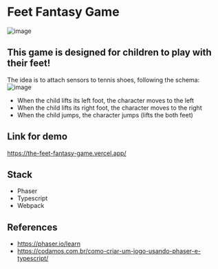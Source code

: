 # Feet Fantasy Game

![image](https://github.com/Amorim33/the-feet-fantasy-game/assets/42624869/9cfe1507-c8ef-433e-8187-c755e3963b3d)

## This game is designed for children to play with their feet!

The idea is to attach sensors to tennis shoes, following the schema:
![image](https://github.com/Amorim33/the-feet-fantasy-game/assets/42624869/f59874a6-ec61-47b8-9cce-babd5576563a)

- When the child lifts its left foot, the character moves to the left
- When the child lifts its right foot, the character moves to the right
- When the child jumps, the character jumps (lifts the both feet)

## Link for demo
https://the-feet-fantasy-game.vercel.app/

## Stack

- Phaser
- Typescript
- Webpack

## References

- https://phaser.io/learn
- https://codamos.com.br/como-criar-um-jogo-usando-phaser-e-typescript/

